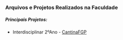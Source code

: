 ### Arquivos e Projetos Realizados na Faculdade 

##### Principais Projetos:

* Interdisciplinar 2ºAno - <a href="https://github.com/brunosilvaJava/Faculdade_FGP/tree/master/2ano/ProgI/workspaces/CantinaFgp">CantinaFGP</a>
